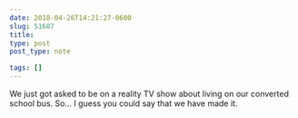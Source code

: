 ```yaml
---
date: 2018-04-26T14:21:27-0600
slug: 51687
title: 
type: post
post_type: note

tags: []
---
```

We just got asked to be on a reality TV show about living on our converted school bus. So… I guess you could say that we have made it.



